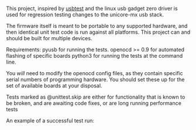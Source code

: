 This project, inspired by [usbtest](http://www.linux-usb.org/usbtest/) and
the linux usb gadget zero driver is used for regression testing changes to the
unicore-mx usb stack.

The firmware itself is meant to be portable to any supported hardware, and then
identical unit test code is run against all platforms.  This project can and
should be built for multiple devices.

Requirements:
pyusb for running the tests.
openocd >= 0.9 for automated flashing of specific boards
python3 for running the tests at the command line.

You _will_ need to modify the openocd config files, as they contain specific
serial numbers of programming hardware. You should set these up for the set of
available boards at your disposal.

Tests marked as @unittest.skip are either for functionality that is known to be
broken, and are awaiting code fixes, or are long running performance tests

An example of a successful test run:


